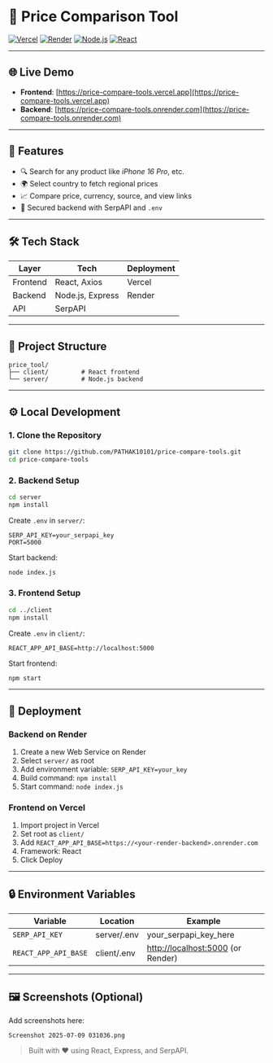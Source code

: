 # 🛒 Price Comparison Tool

[![Vercel](https://img.shields.io/badge/Frontend-Vercel-black?logo=vercel)](https://price-compare-tools.vercel.app)
[![Render](https://img.shields.io/badge/Backend-Render-007ACC?logo=render)](https://price-compare-tools.onrender.com)
[![Node.js](https://img.shields.io/badge/Node.js-18.x-green?logo=node.js)](https://nodejs.org)
[![React](https://img.shields.io/badge/React-18.x-blue?logo=react)](https://reactjs.org)

---

## 🌐 Live Demo

* **Frontend**: [https://price-compare-tools.vercel.app](https://price-compare-tools.vercel.app)
* **Backend**: [https://price-compare-tools.onrender.com](https://price-compare-tools.onrender.com)

---

## 🧠 Features

* 🔍 Search for any product like *iPhone 16 Pro*, etc.
* 🌍 Select country to fetch regional prices
* 📈 Compare price, currency, source, and view links
* 🔐 Secured backend with SerpAPI and `.env`

---

## 🛠 Tech Stack

| Layer    | Tech             | Deployment |
| -------- | ---------------- | ---------- |
| Frontend | React, Axios     | Vercel     |
| Backend  | Node.js, Express | Render     |
| API      | SerpAPI          |            |

---

## 📁 Project Structure

```
price_tool/
├── client/         # React frontend
└── server/         # Node.js backend
```

---

## ⚙️ Local Development

### 1. Clone the Repository

```bash
git clone https://github.com/PATHAK10101/price-compare-tools.git
cd price-compare-tools
```

### 2. Backend Setup

```bash
cd server
npm install
```

Create `.env` in `server/`:

```
SERP_API_KEY=your_serpapi_key
PORT=5000
```

Start backend:

```bash
node index.js
```

### 3. Frontend Setup

```bash
cd ../client
npm install
```

Create `.env` in `client/`:

```
REACT_APP_API_BASE=http://localhost:5000
```

Start frontend:

```bash
npm start
```

---

## 🚀 Deployment

### Backend on Render

1. Create a new Web Service on Render
2. Select `server/` as root
3. Add environment variable: `SERP_API_KEY=your_key`
4. Build command: `npm install`
5. Start command: `node index.js`

### Frontend on Vercel

1. Import project in Vercel
2. Set root as `client/`
3. Add `REACT_APP_API_BASE=https://<your-render-backend>.onrender.com`
4. Framework: React
5. Click Deploy

---

## 🔒 Environment Variables

| Variable             | Location    | Example                                                    |
| -------------------- | ----------- | ---------------------------------------------------------- |
| `SERP_API_KEY`       | server/.env | your\_serpapi\_key\_here                                   |
| `REACT_APP_API_BASE` | client/.env | [http://localhost:5000](http://localhost:5000) (or Render) |

---

## 🖼 Screenshots (Optional)

Add screenshots here:

```
Screenshot 2025-07-09 031036.png
```


> Built with ❤️ using React, Express, and SerpAPI.
